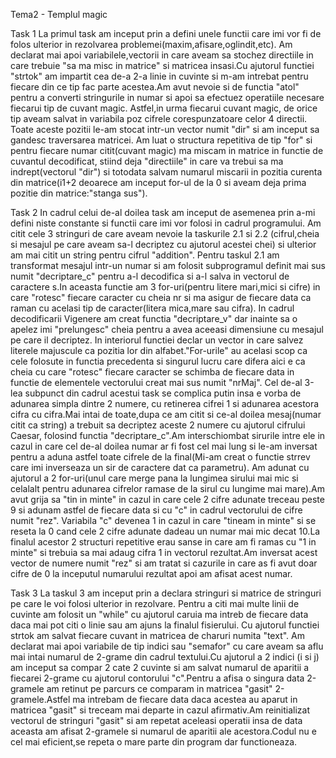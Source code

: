 Tema2 - Templul magic

Task 1
La primul task am inceput prin a defini unele functii care imi vor fi de folos ulterior in rezolvarea problemei(maxim,afisare,oglindit,etc). Am declarat mai apoi variabilele,vectorii in care aveam sa stochez directiile in care trebuie "sa ma misc in matrice" si matricea insasi.Cu ajutorul functiei "strtok" am impartit cea de-a 2-a linie in cuvinte si m-am intrebat pentru fiecare din ce tip fac parte acestea.Am avut nevoie si de functia "atol" pentru a converti stringurile in numar si apoi sa efectuez operatiile necesare fiecarui tip de cuvant magic. Astfel,in urma fiecarui cuvant magic, de orice tip aveam salvat in variabila poz cifrele corespunzatoare celor 4 directii. Toate aceste pozitii le-am stocat intr-un vector numit "dir" si am inceput sa gandesc traversarea matricei. Am luat o structura repetitiva de tip 
"for" si pentru fiecare numar citit(cuvant magic) ma miscam in matrice in functie de cuvantul decodificat, stiind deja "directiile" in care va trebui sa ma indrept(vectorul "dir") si totodata salvam numarul miscarii in pozitia curenta din matrice(i1+2 deoarece am inceput for-ul de la 0 si aveam deja prima pozitie din matrice:"stanga sus"). 

Task 2
In cadrul celui de-al doilea task am inceput de asemenea prin a-mi defini niste constante si functii care imi vor folosi in cadrul programului. Am citit cele 3 stringuri de care aveam nevoie la taskurile 2.1 si 2.2 (cifrul,cheia si mesajul pe care aveam sa-l decriptez cu ajutorul acestei chei) si ulterior am mai citit un string pentru cifrul "addition".
Pentru taskul 2.1 am transformat mesajul intr-un numar si am folosit subprogramul definit mai sus numit "decriptare_c" pentru a-l decodifica si a-l salva in vectorul de caractere s.In aceasta functie am 3 for-uri(pentru litere mari,mici si cifre) in care "rotesc" fiecare caracter cu cheia nr si ma asigur de fiecare data ca raman cu acelasi tip de caracter(litera mica,mare sau cifra).
In cadrul decodificarii Vigenere am creat functia "decriptare_v" dar inainte sa o apelez imi "prelungesc" cheia pentru a avea aceeasi dimensiune cu mesajul pe care il decriptez. In interiorul functiei declar un vector in care salvez literele majuscule ca pozitia lor din alfabet."For-urile" au acelasi scop ca cele folosute in functia precedenta si singurul lucru care difera aici e ca cheia cu care "rotesc" fiecare caracter se schimba de fiecare data in functie de elementele vectorului creat mai sus numit "nrMaj".
Cel de-al 3-lea subpunct din cadrul acestui task se complica putin insa e vorba de adunarea simpla dintre 2 numere, cu retinerea cifrei 1 si adunarea acestora cifra cu cifra.Mai intai de toate,dupa ce am citit si ce-al doilea mesaj(numar citit ca string) a trebuit sa decriptez aceste 2 numere cu ajutorul cifrului Caesar, folosind functia "decriptare_c".Am interschiombat sirurile intre ele in cazul in care cel de-al doilea numar ar fi fost cel mai lung si le-am inversat pentru a aduna astfel toate cifrele de la final(Mi-am creat o functie strrev care imi inverseaza un sir de caractere dat ca parametru).
Am adunat cu ajutorul a 2 for-uri(unul care merge pana la lungimea sirului mai mic si celalalt pentru adunarea cifrelor ramase de la sirul cu lungime mai mare).Am avut grija sa "tin in minte" in cazul in care cele 2 cifre adunate treceau peste 9 si adunam astfel de fiecare data si cu "c" in cadrul vectorului de cifre numit "rez". Variabila "c" devenea 1 in cazul in care "tineam in minte" si se reseta la 0 cand cele 2 cifre adunate dadeau un numar mai mic decat 10.La finalul acestor 2 structuri repetitive erau sanse in care am fi ramas cu "1 in minte" si trebuia sa mai adaug cifra 1 in vectorul rezultat.Am inversat acest vector de numere numit "rez" si am tratat si cazurile in care as fi avut doar cifre de 0 la inceputul numarului rezultat apoi am afisat acest numar.

Task 3
La taskul 3 am inceput prin a declara stringuri si matrice de stringuri pe care le voi folosi ulterior in rezolvare.
Pentru a citi mai multe linii de cuvinte am folosit un "while" cu ajutorul caruia ma intreb de fiecare data daca mai pot citi o linie sau am ajuns la finalul fisierului. Cu ajutorul functiei strtok am salvat fiecare cuvant in matricea de charuri numita "text". Am declarat mai apoi variabile de tip indici sau "semafor" cu care aveam sa aflu mai intai numarul de 2-grame din cadrul textului.Cu ajutorul a 2 indici (i si j) am inceput sa compar 2 cate 2 cuvinte si am salvat numarul de aparitii a fiecarei 2-grame cu ajutorul contorului "c".Pentru a afisa o singura data 2-gramele am retinut pe parcurs ce comparam in matricea "gasit" 2-gramele.Astfel ma intrebam de fiecare data daca acestea au aparut in matricea "gasit" si treceam mai departe in cazul afirmativ.Am reinitializat vectorul de stringuri "gasit" si am repetat aceleasi operatii insa de data aceasta am afisat 2-gramele si numarul de aparitii ale acestora.Codul nu e cel mai eficient,se repeta o mare parte din program dar functioneaza. 
